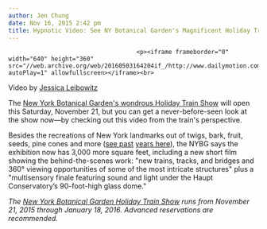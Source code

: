 ```yaml
---
author: Jen Chung
date: Nov 16, 2015 2:42 pm
title: Hypnotic Video: See NY Botanical Garden's Magnificent Holiday Train Show From The Train's P.O.V.
---
```


	
										<p><iframe frameborder="0" width="640" height="360" src="//web.archive.org/web/20160503164204if_/http://www.dailymotion.com/embed/video/k1Hgahmu2QF2RFdSsap?autoPlay=1" allowfullscreen></iframe><br>
<span class="photo_caption">Video by <a href="https://web.archive.org/web/20160503164204/http://twitter.com/j_leibowitz/">Jessica Leibowitz</a></span></p>

<p>The <a href="https://web.archive.org/web/20160503164204/http://www.nybg.org/hts15/">New York Botanical Garden&apos;s wondrous Holiday Train Show</a> will open this Saturday, November 21, but you can get a never-before-seen look at the show now&#x2014;by checking out this video from the train&apos;s perspective.</p>

<p>Besides the recreations of New York landmarks out of twigs, bark, fruit, seeds, pine cones and more (<a href="https://web.archive.org/web/20160503164204/http://gothamist.com/2013/11/12/photos_videos_the_nybgs_magical_hol.php#photo-1">see past</a> <a href="https://web.archive.org/web/20160503164204/http://gothamist.com/2014/11/14/photos_videos_the_amazing_nybgs_hol.php#photo-1">years here</a>), the NYBG says the exhibition now has 3,000 more square feet, including a new short film showing the behind-the-scenes work: &quot;new trains, tracks, and bridges and 360&#xB0; viewing opportunities of some of the most intricate structures&quot; plus a &quot;multisensory finale featuring sound and light under the Haupt Conservatory&#x2019;s 90-foot-high glass dome.&quot;</p>

<p><em>The <a href="https://web.archive.org/web/20160503164204/http://www.nybg.org/hts15/">New York Botanical Garden Holiday Train Show</a> runs from November 21, 2015 through January 18, 2016. Advanced reservations are recommended.</em></p>					
										
									
				